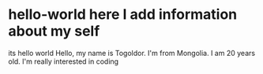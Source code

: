 # hello-world here I add information about my self
its hello world
Hello, my name is Togoldor. I'm from Mongolia. I am 20 years old. I'm really interested in coding
